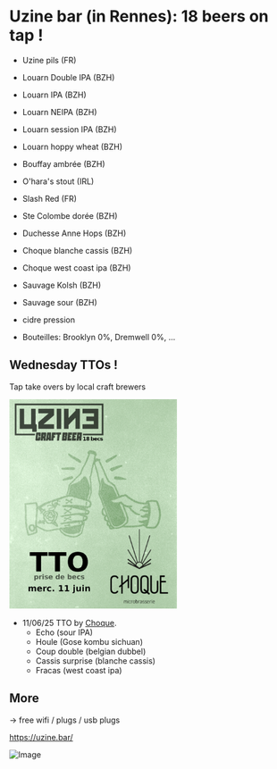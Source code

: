# Uzine bar (in Rennes): 18 beers on tap !

* Uzine pils (FR)
* Louarn Double IPA (BZH)
* Louarn IPA (BZH)
* Louarn NEIPA (BZH)
* Louarn session IPA (BZH)
* Louarn hoppy wheat (BZH)
* Bouffay ambrée (BZH)
* O'hara's stout (IRL)
* Slash Red (FR)
* Ste Colombe dorée (BZH)
* Duchesse Anne Hops (BZH)

* Choque blanche cassis (BZH)
* Choque west coast ipa (BZH)
* Sauvage Kolsh (BZH)
* Sauvage sour (BZH)
* cidre pression
* Bouteilles: Brooklyn 0%, Dremwell 0%, ...

## Wednesday TTOs !
Tap take overs by local craft brewers

<img src="TTO_choque.png" alt="drawing" width="300"/>

* 11/06/25 TTO by [Choque](https://www.choquemicrobrasserie.fr/).
  * Echo (sour IPA)
  * Houle (Gose kombu sichuan)
  * Coup double (belgian dubbel)
  * Cassis surprise (blanche cassis)
  * Fracas (west coast ipa)  

## More

-> free wifi / plugs / usb plugs

https://uzine.bar/

![Image](http://uzine.bar/wp-content/uploads/2021/10/logo-uzine_300.jpg)
